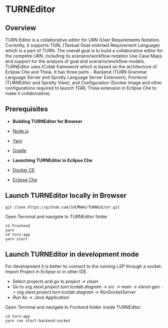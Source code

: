 # TURNEditor
## Overview
TURN Editor is a collaborative editor for URN (User Requirements Notation. Currently, it supports TGRL (Textual
Goal-oriented Requirement Language) which is a part of TURN. The overall goal is to build a collaborative editor for
the complete URN, including its scenario/workflow notation Use Case Maps and support for the analysis of goal and scenario/workflow models. TURNEditor uses tColab framework which is based on the architecture of Eclipse Che and Theia. It has three parts - Backend (TURN Grammar Language Server and Sprotty Language Server Extension), Frontend (TURNEditor and Sprotty View), and Configuration (Docker Image and other configurations required to launch TGRL Theia extension in Eclipse Che to make it collaborative).

## Prerequisites
* **Building TURNEditor for Browser**
* [Node.js](https://nodejs.org/en/download/package-manager/)
* [Yarn](https://yarnpkg.com/lang/en/docs/install/#debian-stable)
* [Gradle](https://gradle.org/install/)

* **Launching TURNEditor in Eclipse Che**
* [Docker CE](https://docs.docker.com/install/)
* [Eclipse Che](https://www.eclipse.org/che/docs/che-6/quick-start.html)

## Launch TURNEditor locally in Browser
```
git clone https://github.com/JUCMNAV/TURNEditor.git
```
Open Terminal and navigate to TURNEditor folder
```
cd Frontend
yarn
cd turn-app
yarn start
```

## Launch TURNEditor in development mode
For development it is better to connect to the running LSP through a socket. Import Project in Eclipse or in other IDE.

* Select projects and go to *project -> clean*
* Go to *org.xtext.project.turn.tcolab.diagram -> src -> main -> xtend-gen -> org.xtext.project.turn.tcolab.diagram -> RunSocketServer*
* *Run As -> Java Application*

Open Terminal and navigate to Frontend folder inside TURNEditor
```
cd turn-app
yarn run start:backend:socket
```

